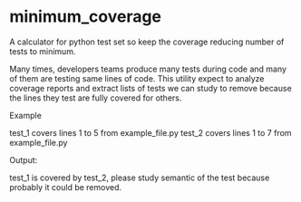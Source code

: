 # minimum_coverage
A calculator for python test set so keep the coverage reducing number of tests to minimum.


Many times, developers teams produce many tests during code and many of them are testing same lines of code. This utility expect to analyze coverage reports and extract lists of tests we can study to remove because the lines they test are fully covered for others.


Example

test_1 covers lines 1 to 5 from example_file.py
test_2 covers lines 1 to 7 from example_file.py

Output:

test_1 is covered by test_2, please study semantic of the test because probably it could be removed.

